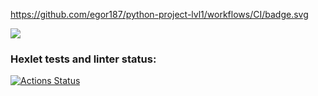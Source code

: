 https://github.com/egor187/python-project-lvl1/workflows/CI/badge.svg

<a href="https://codeclimate.com/github/codeclimate/codeclimate/maintainability"><img src="https://api.codeclimate.com/v1/badges/a99a88d28ad37a79dbf6/maintainability" /></a>

### Hexlet tests and linter status:
[![Actions Status](https://github.com/egor187/python-project-lvl1/workflows/hexlet-check/badge.svg)](https://github.com/egor187/python-project-lvl1/actions)
